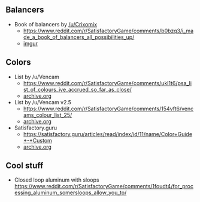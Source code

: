 ## Balancers

 - Book of balancers by [/u/Crixomix](https://www.reddit.com/user/Crixomix)
	 -  https://www.reddit.com/r/SatisfactoryGame/comments/b0bzq3/i_made_a_book_of_balancers_all_possibilities_up/
	 - [imgur](https://imgur.com/a/satisfactory-balancers-TnomMFk)

## Colors
- List by /u/Vencam
  - https://www.reddit.com/r/SatisfactoryGame/comments/ukl1t6/psa_list_of_colours_ive_accrued_so_far_as_close/
  - [archive.org](https://web.archive.org/web/20220507200224/https://old.reddit.com/r/SatisfactoryGame/comments/ukl1t6/psa_list_of_colours_ive_accrued_so_far_as_close/)
- List by /u/Vencam v2.5
  - https://www.reddit.com/r/SatisfactoryGame/comments/154vft6/vencams_colour_list_25/
  - [archive.org](https://web.archive.org/web/20230720162224/https://old.reddit.com/r/SatisfactoryGame/comments/154vft6/vencams_colour_list_25/)
- Satisfactory.guru
  - https://satisfactory.guru/articles/read/index/id/11/name/Color+Guide+-+Custom
  - [archive.org](https://web.archive.org/web/20240109012855/https://satisfactory.guru/articles/read/index/id/11/name/Color+Guide+-+Custom)
## Cool stuff
 - Closed loop aluminum with sloops https://www.reddit.com/r/SatisfactoryGame/comments/1foudt4/for_processing_aluminum_somersloops_allow_you_to/
